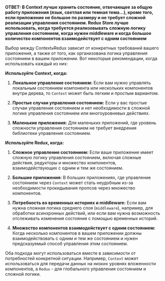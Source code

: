 **ОТВЕТ: 
	В Context лучше хранить состояние, отвечающее за общую работу приложения (язык, светлая или темная тема...), кроме того, если приложение не большое по размеру и не требует сложной реализации управления состоянием.
	Redux Store лучше использовать, когда требуется реализовывать сложную логику управления состоянием, когда нужен middleware и когда большое количество компонентов взаимодействует с одним состоянием**

Выбор между Context` и `Redux зависит от конкретных требований вашего приложения, а также от того, как организована логика управления состоянием в вашем приложении. Вот некоторые рекомендации, когда использовать каждый из них:

**Используйте Context, когда:**

1. **Локальное управление состоянием:**
   Если вам нужно управлять локальным состоянием компонента или нескольких компонентов внутри дерева, то `Context` может быть легким и простым вариантом.

2. **Простые случаи управления состоянием:**
   Если у вас простые случаи управления состоянием и нет необходимости в сложной логике управления состоянием или многоуровневых действиях.

3. **Маленькие приложения:**
   Для маленьких приложений, где уровень сложности управления состоянием не требует внедрения библиотеки управления состоянием.

**Используйте Redux, когда:**

1. **Сложное управление состоянием:**
   Если ваше приложение имеет сложную логику управления состоянием, включая сложные действия, редукторы и множество компонентов, взаимодействующих с одним и тем же состоянием.

2. **Большие приложения:**
   В больших приложениях, где управление состоянием через `Context` может стать неудобным из-за необходимости прокидывания пропсов через множество компонентов.

3. **Потребность во временных историях и middleware:**
   Если вам нужна сложная логика среднего слоя (`middleware`), например, для обработки асинхронных действий, или если вам нужна возможность отслеживать изменения состояния с помощью временных историй.

4. **Множество компонентов взаимодействует с одним состоянием:**
   Когда несколько компонентов в вашем приложении должны взаимодействовать с одним и тем же состоянием и нужен предсказуемый способ управления этим состоянием.

Оба подхода могут использоваться вместе в зависимости от потребностей конкретной ситуации. Например, `Context` может использоваться для передачи данных на низких уровнях вложенности компонентов, а `Redux` - для глобального управления состоянием и сложной логики.